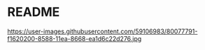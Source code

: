 # README

https://user-images.githubusercontent.com/59106983/80077791-f1620200-8588-11ea-8668-ea1d6c22d276.jpg
